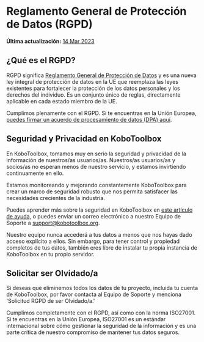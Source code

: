 # Reglamento General de Protección de Datos (RGPD)
**Última actualización:** <a href="https://github.com/kobotoolbox/docs/blob/2c18fa51ed6877e610d5a81c722f8010df110183/source/gdpr.md" class="reference">14 Mar 2023</a>

## ¿Qué es el RGPD?

RGPD significa [Reglamento General de Protección de Datos](https://gdpr-info.eu) y
es una nueva ley integral de protección de datos en la UE que reemplaza las leyes existentes
para fortalecer la protección de los datos personales y los derechos del individuo.
Es un conjunto único de reglas, directamente aplicable en cada estado miembro de la UE.

Cumplimos plenamente con el RGPD. Si te encuentras en la Unión Europea,
[puedes firmar un acuerdo de procesamiento de datos (DPA) aquí](https://www.digisigner.com/online/showTemplate?linkId=495db186-9c9e-4627-99f7-a943282eeab5).

## Seguridad y Privacidad en KoboToolbox

En KoboToolbox, tomamos muy en serio la seguridad y privacidad de la información de nuestros/as usuarios/as.
Nuestros/as usuarios/as y socios/as no esperan menos de nuestro servicio, y estamos
invirtiendo continuamente en ello.

Estamos monitoreando y mejorando constantemente KoboToolbox para crear un marco de
seguridad robusto que nos permita satisfacer las necesidades crecientes de la industria.

Puedes aprender más sobre la seguridad en KoboToolbox en
[este artículo de ayuda](is_my_data_safe.md), o puedes enviar un correo electrónico a nuestro Equipo de Soporte a
[support@kobotoolbox.org](mailto:support@kobotoolbox.org).

Nuestro equipo nunca accederá a tus datos a menos que nos hayas dado acceso explícito a
ellos. Sin embargo, para tener control y propiedad completos de tus datos, también eres
libre de instalar tu propia instancia de KoboToolbox en tu propio servidor.

## Solicitar ser Olvidado/a

Si deseas que eliminemos todos los datos de tu proyecto, incluida tu
cuenta de KoboToolbox, por favor contacta al Equipo de Soporte y menciona 'Solicitud RGPD
de ser Olvidado/a.'

Cumplimos completamente con el RGPD, así como con la norma ISO27001. Si te encuentras en la Unión Europea,
ISO27001 es un estándar internacional sobre cómo gestionar la seguridad de la información y es una parte crítica
de nuestro compromiso de mantener tus datos seguros.
